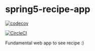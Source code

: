 # spring5-recipe-app

[![codecov](https://codecov.io/gh/siyile/spring5-recipe-app/branch/master/graph/badge.svg)](https://codecov.io/gh/siyile/spring5-recipe-app)

[![CircleCI](https://circleci.com/gh/siyile/spring5-recipe-app/tree/mongo.svg?style=svg)](https://circleci.com/gh/siyile/spring5-recipe-app/tree/mongo)

Fundamental web app to see recipe :)

